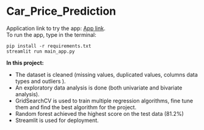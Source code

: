 # Car_Price_Prediction
Application link to try the app:     [App link](https://carpriceprediction-zet1pwwrvrp.streamlit.app/).<br />
To run the app, type in the terminal:
```
pip install -r requirements.txt
streamlit run main_app.py
```


**In this project:**
- The dataset is cleaned (missing values, duplicated values, columns data types and outliers ).
- An exploratory data analysis is done (both univariate and bivariate analysis).
- GridSearchCV is used to train multiple regression algorithms, fine tune them and find the best algorithm for the project.
- Random forest achieved the highest score on the test data (81.2%)
- Streamlit is used for deployment.
